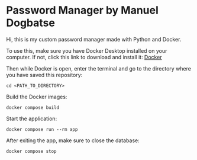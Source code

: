 # Password Manager by Manuel Dogbatse
Hi, this is my custom password manager made with Python and Docker.

To use this, make sure you have Docker Desktop installed on your computer. If not, click this link to download and install it: [Docker](https://docs.docker.com/get-docker/)

Then while Docker is open, enter the terminal and go to the directory where you have saved this repository:
```
cd <PATH_TO_DIRECTORY>
```
Build the Docker images:
```
docker compose build
```
Start the application:
```
docker compose run --rm app
```
After exiting the app, make sure to close the database:
```
docker compose stop
```
